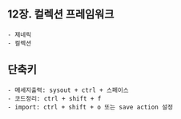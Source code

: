 ## 12장. 컬렉션 프레임워크

```
- 제네릭
- 컬렉션
```

## 단축키

```
- 메세지출력: sysout + ctrl + 스페이스
- 코드정리: ctrl + shift + f
- import: ctrl + shift + o 또는 save action 설정
```
